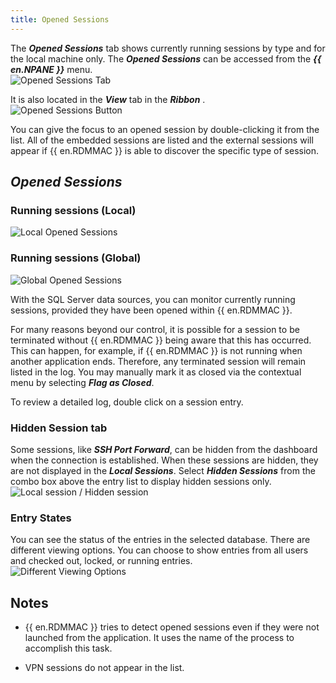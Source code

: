 ```yaml
---
title: Opened Sessions
---
```

The ***Opened Sessions*** tab shows currently running sessions by type and for the local machine only. The ***Opened Sessions*** can be accessed from the ***{{ en.NPANE }}*** menu.  
![Opened Sessions Tab](https://webdevolutions.azureedge.net/docs/en/rdm/mac/RDMMac0010.png) 

It is also located in the ***View*** tab in the ***Ribbon*** .  
![Opened Sessions Button](https://webdevolutions.azureedge.net/docs/en/rdm/mac/RDMMac0011.png) 

You can give the focus to an opened session by double-clicking it from the list. All of the embedded sessions are listed and the external sessions will appear if {{ en.RDMMAC }} is able to discover the specific type of session.  

## ***Opened Sessions*** 

### Running sessions (Local) 
![Local Opened Sessions](https://webdevolutions.azureedge.net/docs/en/rdm/mac/RDMMac0012.png) 

### Running sessions (Global) 
![Global Opened Sessions](https://webdevolutions.azureedge.net/docs/en/rdm/mac/RDMMac0013.png) 

With the SQL Server data sources, you can monitor currently running sessions, provided they have been opened within {{ en.RDMMAC }}.  

For many reasons beyond our control, it is possible for a session to be terminated without {{ en.RDMMAC }} being aware that this has occurred. This can happen, for example, if {{ en.RDMMAC }} is not running when another application ends. Therefore, any terminated session will remain listed in the log. You may manually mark it as closed via the contextual menu by selecting ***Flag as Closed***.  

To review a detailed log, double click on a session entry. 

### Hidden Session tab 

Some sessions, like ***SSH Port Forward***, can be hidden from the dashboard when the connection is established. When these sessions are hidden, they are not displayed in the ***Local Sessions***. Select ***Hidden Sessions*** from the combo box above the entry list to display hidden sessions only.  
![Local session / Hidden session](https://webdevolutions.azureedge.net/docs/en/rdm/mac/RDMMac0015.png) 

### Entry States 

You can see the status of the entries in the selected database. There are different viewing options. You can choose to show entries from all users and checked out, locked, or running entries.  
![Different Viewing Options](https://webdevolutions.azureedge.net/docs/en/rdm/mac/RDMMac0014.png) 

## Notes 

* {{ en.RDMMAC }} tries to detect opened sessions even if they were not launched from the application. It uses the name of the process to accomplish this task.  

* VPN sessions do not appear in the list. 

